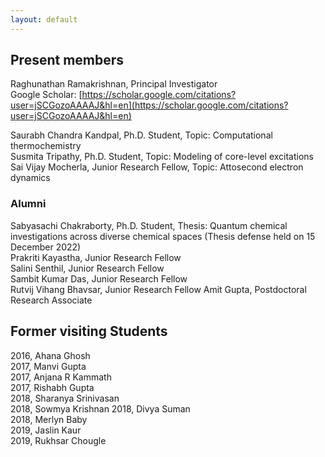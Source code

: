 ```yaml
---
layout: default
---
```


## Present members

Raghunathan Ramakrishnan, Principal Investigator      
Google Scholar: [https://scholar.google.com/citations?user=jSCGozoAAAAJ&hl=en](https://scholar.google.com/citations?user=jSCGozoAAAAJ&hl=en)  
               
Saurabh Chandra Kandpal, Ph.D. Student, Topic: Computational thermochemistry     
Susmita Tripathy, Ph.D. Student, Topic: Modeling of core-level excitations     
Sai Vijay Mocherla, Junior Research Fellow, Topic: Attosecond electron dynamics    
      
### Alumni   

Sabyasachi Chakraborty, Ph.D. Student, Thesis: Quantum chemical investigations across diverse chemical spaces (Thesis defense held on 15 December 2022)     
Prakriti Kayastha, Junior Research Fellow     
Salini Senthil, Junior Research Fellow      
Sambit Kumar Das, Junior Research Fellow      
Rutvij Vihang Bhavsar, Junior Research Fellow 
Amit Gupta, Postdoctoral Research Associate      

## Former visiting Students      
2016, Ahana Ghosh   
2017, Manvi Gupta      
2017, Anjana R Kammath     
2017, Rishabh Gupta      
2018, Sharanya Srinivasan      
2018, Sowmya Krishnan
2018, Divya Suman    
2018, Merlyn Baby    
2019, Jaslin Kaur      
2019, Rukhsar Chougle        



